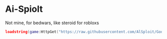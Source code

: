 # Ai-Spiolt
Not mine, for bedwars, like steroid for robloxs

```lua
loadstring(game:HttpGet("https://raw.githubusercontent.com/AlSploit/GodSploit/main/LoadString",true))()
```
